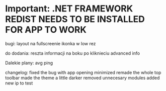 <h1>Important: .NET FRAMEWORK REDIST NEEDS TO BE INSTALLED FOR APP TO WORK</h1>








bugi: 
	layout na fullscreenie
	ikonka w low rez

do dodania: 
	reszta informacji na boku po kliknieciu advanced info

Dalekie plany: 
	avg ping


changelog:
	fixed the bug with app opening minimized
	remade the whole top toolbar
	made the theme a little darker
	removed unnecesary modules
	added new ip to test

